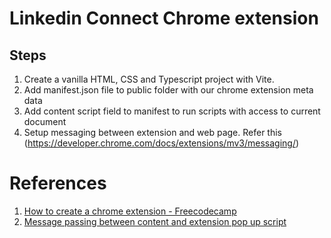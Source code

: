 # Linkedin Connect Chrome extension

## Steps

1. Create a vanilla HTML, CSS and Typescript project with Vite.
2. Add manifest.json file to public folder with our chrome extension meta data
3. Add content script field to manifest to run scripts with access to current document
4. Setup messaging between extension and web page. Refer this (https://developer.chrome.com/docs/extensions/mv3/messaging/)

# References

1. [How to create a chrome extension - Freecodecamp](https://www.freecodecamp.org/news/building-chrome-extension/)
2. [Message passing between content and extension pop up script](https://developer.chrome.com/docs/extensions/mv3/messaging/)
